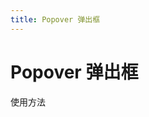 ```yaml
---
title: Popover 弹出框
---
```

# Popover 弹出框

使用方法
<popover-demo-1></popover-demo-1>
<popover-demo-2></popover-demo-2>